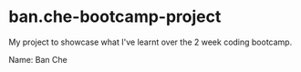 # ban.che-bootcamp-project

My project to showcase what I've learnt over the 2 week coding bootcamp.

Name: Ban Che